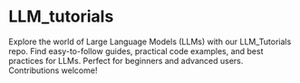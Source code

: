 # LLM_tutorials
Explore the world of Large Language Models (LLMs) with our LLM_Tutorials repo. Find easy-to-follow guides, practical code examples, and best practices for LLMs. Perfect for beginners and advanced users. Contributions welcome!
